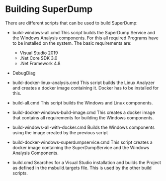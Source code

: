 Building SuperDump
==================
There are different scripts that can be used to build SuperDump:
 * build-windows-all.cmd
   This script builds the SuperDump Service and the Windows Analysis components. For this all required Programs have to be installed on the system. 
   The basic requirements are:
	* Visual Studio 2019
	* .Net Core SDK 3.0
	* .Net Framework 4.8
  * DebugDiag

 * build-docker-linux-analysis.cmd
   This script builds the Linux Analyzer and creates a docker image containing it. Docker has to be installed for this.

 * build-all.cmd
   This script builds the Windows and Linux components.

 * build-docker-windows-build-image.cmd
   This creates a docker image that contains all requirements for building the Windows components.

 * build-windows-all-with-docker.cmd
   Builds the Windows components using the image created by the previous script

 * build-docker-windows-superdumpservice.cmd
   This script creates a docker image containing the SuperDumpService and the Windows Analysis Components.

 * build.cmd
   Searches for a Visual Studio installation and builds the Project as defined in the msbuild.targets file.
   This is used by the other build scripts.
